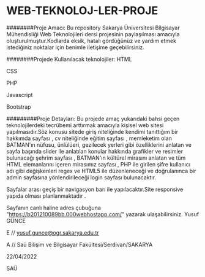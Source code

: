 # WEB-TEKNOLOJ-LER-PROJE
########Proje Amacı:
Bu repository Sakarya Üniversitesi Bilgisayar Mühendisliği Web Teknolojileri dersi projesinin paylaşılması amacıyla oluşturulmuştur.Kodlarda eksik, hatalı gördüğünüz ve yardım etmek istediğiniz noktalar için benimle iletişime geçebilirsiniz.

########Projede Kullanılacak teknolojiler:
HTML

CSS

PHP

Javascript

Bootstrap

#########Proje Detayları:
  Bu projede amaç yukarıdaki bahsi geçen teknolojilerdeki tecrübemi arttırmak amacıyla kişisel web sitesi yapılmasıdır.Söz konusu sitede giriş niteliğinde kendimi tanıttığım bir hakkımda sayfası , cv niteliğinde eğitim sayfası , memleketim olan BATMAN'ın nüfusu, ünlülüeri, gezilecek yerleri gibi özelliklerini anlatan ve sayfa başında slider ile anlatılan konular hakkında grafikler ve resimler bulunacağı şehrim sayfası , BATMAN'ın kültürel mirasını anlatan ve tüm HTML elemanlarını içeren mirasımız sayfası , PHP ile girilen şifre kullanıcı adı gibi değişkenleri regex ve HTML5 ile düzenleneceği ve  doğrulanınca bir admin sayfasına yönlendirileceği login sayfası bulunacaktır.

Sayfalar arası geçiş bir navigasyon barı ile yapılacaktır.Site responsive yapıda olması planlanmaktadır .

Sayfanın canlı haline adres çubuğuna "https://b201210089bb.000webhostapp.com/" yazarak ulaşabilirsiniz.
Yusuf GÜNCE

E // yusuf.gunce@ogr.sakarya.edu.tr

A // Saü Bilişim ve Bilgisayar Fakültesi/Serdivan/SAKARYA

22/04/2022

SAÜ
